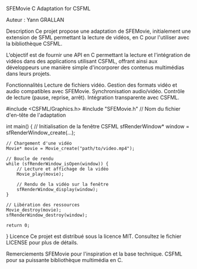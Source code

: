 SFEMovie C Adaptation for CSFML

Auteur : Yann GRALLAN

Description
Ce projet propose une adaptation de SFEMovie, initialement une extension de SFML permettant la lecture de vidéos, en C pour l'utiliser avec la bibliothèque CSFML.

L’objectif est de fournir une API en C permettant la lecture et l'intégration de vidéos dans des applications utilisant CSFML, offrant ainsi aux développeurs une manière simple d'incorporer des contenus multimédias dans leurs projets.

Fonctionnalités
Lecture de fichiers vidéo.
Gestion des formats vidéo et audio compatibles avec SFEMovie.
Synchronisation audio/vidéo.
Contrôle de lecture (pause, reprise, arrêt).
Intégration transparente avec CSFML.

#include <CSFML/Graphics.h>
#include "SFEMovie.h" // Nom du fichier d'en-tête de l'adaptation

int main() {
    // Initialisation de la fenêtre CSFML
    sfRenderWindow* window = sfRenderWindow_create(...);

    // Chargement d'une vidéo
    Movie* movie = Movie_create("path/to/video.mp4");

    // Boucle de rendu
    while (sfRenderWindow_isOpen(window)) {
        // Lecture et affichage de la vidéo
        Movie_play(movie);
        
        // Rendu de la vidéo sur la fenêtre
        sfRenderWindow_display(window);
    }

    // Libération des ressources
    Movie_destroy(movie);
    sfRenderWindow_destroy(window);

    return 0;
}
Licence
Ce projet est distribué sous la licence MIT. Consultez le fichier LICENSE pour plus de détails.

Remerciements
SFEMovie pour l'inspiration et la base technique.
CSFML pour sa puissante bibliothèque multimédia en C.
